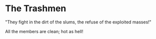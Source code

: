 # The Trashmen

"They fight in the dirt of the slums, the refuse of the exploited masses!"

All the members are clean; hot as hell!
